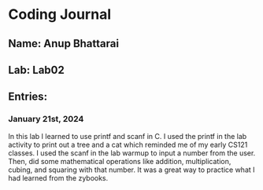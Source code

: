 # Coding Journal
## Name: Anup Bhattarai
## Lab: Lab02
## Entries:
### January 21st, 2024
In this lab I learned to use printf and scanf in C. I used the printf in the lab activity to print out a tree and a cat which reminded me of my early CS121 classes. I used the scanf in the lab warmup to input a number from the user. Then, did some mathematical operations like addition, multiplication, cubing, and squaring with that number. It was a great way to practice what I had learned from the zybooks.   

